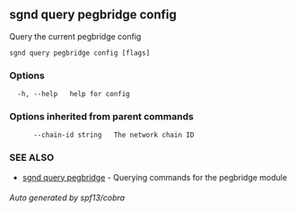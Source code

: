 ## sgnd query pegbridge config

Query the current pegbridge config

```
sgnd query pegbridge config [flags]
```

### Options

```
  -h, --help   help for config
```

### Options inherited from parent commands

```
      --chain-id string   The network chain ID
```

### SEE ALSO

* [sgnd query pegbridge](sgnd_query_pegbridge.md)	 - Querying commands for the pegbridge module

###### Auto generated by spf13/cobra
